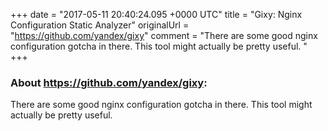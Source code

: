 +++
date = "2017-05-11 20:40:24.095 +0000 UTC"
title = "Gixy: Nginx Configuration Static Analyzer"
originalUrl = "https://github.com/yandex/gixy"
comment = "There are some good nginx configuration gotcha in there. This tool might actually be pretty useful. "
+++

### About https://github.com/yandex/gixy:

There are some good nginx configuration gotcha in there. This tool might actually be pretty useful. 
